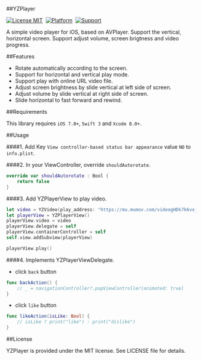 ##YZPlayer

[![License MIT](https://img.shields.io/badge/license-MIT-green.svg?style=flat)](https://raw.githubusercontent.com/coolryze/YZPlayer/master/LICENSE)&nbsp;
[![Platform](https://img.shields.io/badge/platform-iOS-lightgrey.svg)](https://www.apple.com/nl/ios/)&nbsp;
[![Support](https://img.shields.io/badge/support-iOS%207%2B%20-blue.svg?style=flat)](https://www.apple.com/nl/ios/)&nbsp;

A simple video player for iOS, based on AVPlayer. Support the vertical, horizontal screen. Support adjust volume, screen brigtness and video progress. 


##Features

- Rotate automatically according to the screen.
- Support for horizontal and vertical play mode.
- Support play with online URL video file.
- Adjust screen brightness by slide vertical at left side of screen.
- Adjust volume by slide vertical at right side of screen.
- Slide horizontal to fast forward and rewind.


##Requirements

This library requires `iOS 7.0+`, `Swift 3` and `Xcode 8.0+`.


##Usage

####1. Add Key `View controller-based status bar appearance` value `NO` to `info.plist`.

####2. In your ViewController, override `shouldAutorotate`.

```swift
override var shouldAutorotate : Bool {
    return false
}
```

####3. Add YZPlayerView to play video.

```swift
let video = YZVideo(play_address: "https://mu.mumov.com/videogHDk7k6vxjiahC0yPRAXBN3omu", title: "旅游丨柏林的符号学")
let playerView = YZPlayerView()
playerView.video = video
playerView.delegate = self
playerView.containerController = self
self.view.addSubview(playerView)

playerView.play()
```

####4. Implements YZPlayerViewDelegate.
  - click `back` button
 
```swift
func backAction() {
    // _ = navigationController?.popViewController(animated: true)
}
```

  - click `like` button

```swift
func likeAction(isLike: Bool) {
    // isLike ? print("like") : print("dislike")
}
```


##License

YZPlayer is provided under the MIT license. See LICENSE file for details.